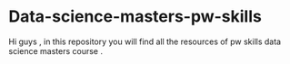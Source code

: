 # Data-science-masters-pw-skills
Hi guys , in this repository you will find all the resources of pw skills data science masters course . 
